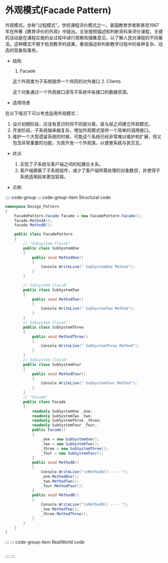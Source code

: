 # 外观模式(Facade Pattern)

外观模式。亦称"过程模式"。学校课程评价模式之一。美国教育学者斯泰克1967年在所著《教育评价的外观》中提出。主张按照描述和判断资料来评价课程，关键的活动是在课程实施的全过程中进行观察和搜集意见，以了解人民对课程的不同看法。这种模式不限于检测教学的成果，重视描述和判断教学过程中的各种复杂、动态的现象和事务。

- 结构

  1. Facade

    这个外观类为子系统提供一个共同的对外接口
  2. Clients

    这个对象通过一个外观接口读写子系统中各接口的数据资源。

- 适用场景

在以下情况下可以考虑适用外观模式：

  1. 设计初期阶段，应该有意识的将不同层分离，层与层之间建立外观模式。
  2. 开发阶段，子系统越来越复杂，增加外观模式提供一个简单的调用接口。
  3. 维护一个大型遗留系统的时候，可能这个系统已经非常难以维护和扩展，但又包含非常重要的功能，为其开发一个外观类，以便更系统与其交互。

- 优点

  1. 实现了子系统与客户端之间的松耦合关系。
  2. 客户端屏蔽了子系统组件，减少了客户端所需处理的对象数目，并使得子系统适用起来更加容易。

- 示例

:::: code-group
::: code-group-item Structural code

```cs
namespace Design_Pattern
{
    FacadePattern.Facade facade = new FacadePattern.Facade();
    facade.MethodA();
    facade.MethodB();

    public class FacadePattern
    {
        // "Subsystem ClassA" 
        public class SubSystemOne
        {
            public void MethodOne()
            {
                Console.WriteLine(" SubSystemOne Method");
            }
        }

        // Subsystem ClassB"   
        public class SubSystemTwo
        {
            public void MethodTwo()
            {
                Console.WriteLine(" SubSystemTwo Method");
            }
        }
        // Subsystem ClassC"  
        public class SubSystemThree
        {
            public void MethodThree()
            {
                Console.WriteLine(" SubSystemThree Method");
            }
        }
        // Subsystem ClassD"  
        public class SubSystemFour
        {
            public void MethodFour()
            {
                Console.WriteLine(" SubSystemFour Method");
            }
        }
        // "Facade"   
        public class Facade
        {
            readonly SubSystemOne _one;
            readonly SubSystemTwo _two;
            readonly SubSystemThree _three;
            readonly SubSystemFour _four;
            public Facade()
            {
                _one = new SubSystemOne();
                _two = new SubSystemTwo();
                _three = new SubSystemThree();
                _four = new SubSystemFour();
            }
            public void MethodA()
            {
                Console.WriteLine("\nMethodA() ---- ");
                _one.MethodOne();
                _two.MethodTwo();
                _four.MethodFour();
            }
            public void MethodB()
            {
                Console.WriteLine("\nMethodB() ---- ");
                _two.MethodTwo();
                _three.MethodThree();
            }
        }
    }
}
```

:::
::: code-group-item RealWorld code

```cs
```

:::
::::
